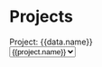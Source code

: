 # Projects

<script setup>
import {reactive, onMounted} from "vue";
import Sankey from "../../components/Sankey.vue";
import axios from "axios";

const data = reactive({
  name: 'DEMO',
  harnessData: [],
  projects: [],
})

onMounted(async () => {
  // Get list of projects
  try {
    let projects = await getProjects();
    data.projects = projects;
  } catch (error) {
    console.error(`Could not retrieve projects`, error);
  }

  // Get harness data
  try {
    let harness = await getHarness(data.name);
    data.harnessData = [createData(harness)];
  } catch (error) {
    console.error(`Could not retrieve harness data: `, error);
  }
})

const getProjects = async function () {
  const res = await axios.get(`http://localhost:3000/projects`);

  return res.data;
}

const getHarness = async function (name) {
  const res = await axios.get(`http://localhost:3000/harness?name=${name}`);
  
  return res.data;
}

const createData = function (resData) {
  const links = resData.links;
  const nodes = resData.nodes;

  var data = {
    type: "sankey",
    orientation: "h",
    node: {
      pad: 15,
      thickness: 30,
      line: {
        color: "black",
        width: 0.5,
      },
      label: [],
      color: [],
    },

    link: {
      source: [],
      target: [],
      value: [],
    },
  };

  if (typeof links !== "object" || typeof nodes !== "object") {
    console.error(`typeof links: ${typeof links}`);
    console.error(`typeof nodes: ${typeof nodes}`);
    throw new Error("Links or Nodes is not an object");
  }

  Object.entries(nodes).map((entry) => {
    let node = entry[1];
    data.node.label.push(node.label);
    data.node.color.push(node.color);
  });

  Object.entries(links).map((entry) => {
    let link = entry[1];
    data.link.source.push(link.sourceIndex);
    data.link.target.push(link.targetIndex);
    data.link.value.push(link.count);
  });

  console.log(data);
  return data;
};
</script>

<div>Project: {{data.name}}</div>
<select v-model="data.name">
  <option v-for="project in data.projects">{{project.name}}</option>
</select>

<Sankey :harness-data="data.harnessData" :name="data.name"/>
